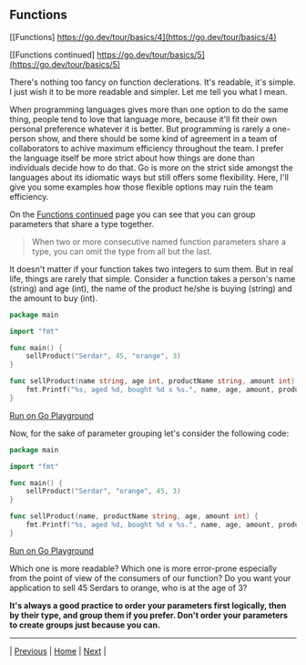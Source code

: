 ## Functions

[[Functions] https://go.dev/tour/basics/4](https://go.dev/tour/basics/4)

[[Functions continued] https://go.dev/tour/basics/5](https://go.dev/tour/basics/5)

There's nothing too fancy on function declerations. It's readable, it's simple. I just wish it to be more readable and simpler. Let me tell you what I mean.

When programming languages gives more than one option to do the same thing, people tend to love that language more, because it'll fit their own personal preference whatever it is better. But programming is rarely a one-person show, and there should be some kind of agreement in a team of collaborators to achive maximum efficiency throughout the team. I prefer the language itself be more strict about how things are done than individuals decide how to do that. Go is more on the strict side amongst the languages about its idiomatic ways but still offers some flexibility. Here, I'll give you some examples how those flexible options may ruin the team efficiency.

On the [Functions continued]((https://go.dev/tour/basics/5)) page you can see that you can group parameters that share a type together. 

> When two or more consecutive named function parameters share a type, you can omit the type from all but the last.

It doesn't matter if your function takes two integers to sum them. But in real life, things are rarely that simple. Consider a function takes a person's name (string) and age (int), the name of the product he/she is buying (string) and the amount to buy (int).

```go
package main

import "fmt"

func main() {
	sellProduct("Serdar", 45, "orange", 3)
}

func sellProduct(name string, age int, productName string, amount int) {
	fmt.Printf("%s, aged %d, bought %d x %s.", name, age, amount, productName)
}
```
[Run on Go Playground](https://go.dev/play/p/DZmuiv1LXhF)

Now, for the sake of parameter grouping let's consider the following code:
```go
package main

import "fmt"

func main() {
	sellProduct("Serdar", "orange", 45, 3)
}

func sellProduct(name, productName string, age, amount int) {
	fmt.Printf("%s, aged %d, bought %d x %s.", name, age, amount, productName)
}
```
[Run on Go Playground](https://go.dev/play/p/ap8OxlsYpgT)

Which one is more readable? Which one is more error-prone especially from the point of view of the consumers of our function? Do you want your application to sell 45 Serdars to orange, who is at the age of 3?

**It's always a good practice to order your parameters first logically, then by their type, and group them if you prefer. Don't order your parameters to create groups just because you can.**

---

| [Previous](3.md) | [Home](../../index.md) | [Next](6-7.md) |